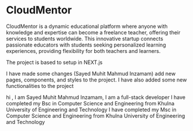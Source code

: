 # CloudMentor
CloudMentor is a dynamic educational platform where anyone with knowledge and expertise can become a freelance teacher, offering their services to students worldwide. This innovative startup connects passionate educators with students seeking personalized learning experiences, providing flexibility for both teachers and learners. 

The project is based to setup in NEXT.js

I have made  some  changes (Sayed Muhit Mahmud Inzamam) add new pages, components, and styles to the project. I have also added some new functionalities to the project

hi , I am Sayed Muhit Mahmud Inzamam, I am a full-stack developer
I have completed my Bsc in Computer Science and Engineering from Khulna University of Engineering and Technology
I have completed my Msc in Computer Science and Engineering from Khulna University of Engineering and Technology